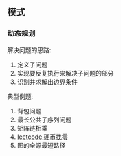 ## 模式
### 动态规划
解决问题的思路:
1. 定义子问题
2. 实现要反复执行来解决子问题的部分
3. 识别并求解出边界条件

典型例题:

1. 背包问题
2. 最长公共子序列问题
3. 矩阵链相乘
4. [leetcode 硬币找零](https://leetcode-cn.com/problems/coin-change/)
5. 图的全源最短路径

